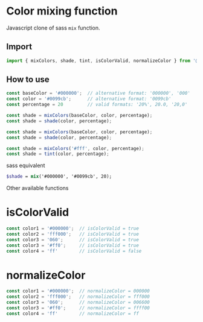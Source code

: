 # Color mixing function
Javascript clone of sass `mix` function.

## Import
```ts
import { mixColors, shade, tint, isColorValid, normalizeColor } from '@adso-ts/mix-colors';
```

## How to use
```ts
const baseColor = '#000000';  // alternative format: '000000', '000'
const color = '#0099cb';      // alternative format: '0099cb'
const percentage = 20         // valid formats: '20%', 20.0, '20,0'

const shade = mixColors(baseColor, color, percentage); 
const shade = shade(color, percentage);

const shade = mixColors(baseColor, color, percentage); 
const shade = shade(color, percentage);

const shade = mixColors('#fff', color, percentage); 
const shade = tint(color, percentage);
```

sass equivalent 

```scss
$shade = mix('#000000', '#0099cb', 20);
```

Other available functions
# isColorValid
```ts
const color1 = '#000000';  // isColorValid = true
const color2 = 'fff000';   // isColorValid = true
const color3 = '060';      // isColorValid = true
const color3 = '#ff0';     // isColorValid = true
const color4 = 'ff'        // isColorValid = false
```

# normalizeColor
```ts
const color1 = '#000000';  // normalizeColor = 000000
const color2 = 'fff000';   // normalizeColor = fff000
const color3 = '060';      // normalizeColor = 006600
const color3 = '#ff0';     // normalizeColor = ffff00
const color4 = 'ff'        // normalizeColor = ff
```
